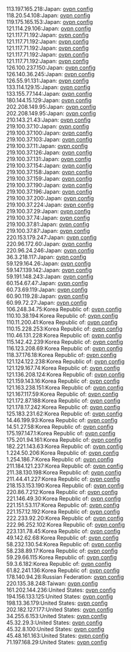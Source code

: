 113.197.165.218:Japan: [ovpn config](vpn/113_197_165_218.ovpn)  
118.20.54.108:Japan: [ovpn config](vpn/118_20_54_108.ovpn)  
119.175.165.153:Japan: [ovpn config](vpn/119_175_165_153.ovpn)  
121.114.29.106:Japan: [ovpn config](vpn/121_114_29_106.ovpn)  
121.117.71.192:Japan: [ovpn config](vpn/121_117_71_192.ovpn)  
121.117.71.192:Japan: [ovpn config](vpn/121_117_71_192.ovpn)  
121.117.71.192:Japan: [ovpn config](vpn/121_117_71_192.ovpn)  
121.117.71.192:Japan: [ovpn config](vpn/121_117_71_192.ovpn)  
121.117.71.192:Japan: [ovpn config](vpn/121_117_71_192.ovpn)  
126.100.237.150:Japan: [ovpn config](vpn/126_100_237_150.ovpn)  
126.140.36.245:Japan: [ovpn config](vpn/126_140_36_245.ovpn)  
126.55.91.131:Japan: [ovpn config](vpn/126_55_91_131.ovpn)  
133.114.129.15:Japan: [ovpn config](vpn/133_114_129_15.ovpn)  
133.155.77.144:Japan: [ovpn config](vpn/133_155_77_144.ovpn)  
180.144.15.129:Japan: [ovpn config](vpn/180_144_15_129.ovpn)  
202.208.149.95:Japan: [ovpn config](vpn/202_208_149_95.ovpn)  
202.208.149.95:Japan: [ovpn config](vpn/202_208_149_95.ovpn)  
210.143.21.43:Japan: [ovpn config](vpn/210_143_21_43.ovpn)  
219.100.37.10:Japan: [ovpn config](vpn/219_100_37_10.ovpn)  
219.100.37.100:Japan: [ovpn config](vpn/219_100_37_100.ovpn)  
219.100.37.103:Japan: [ovpn config](vpn/219_100_37_103.ovpn)  
219.100.37.11:Japan: [ovpn config](vpn/219_100_37_11.ovpn)  
219.100.37.126:Japan: [ovpn config](vpn/219_100_37_126.ovpn)  
219.100.37.131:Japan: [ovpn config](vpn/219_100_37_131.ovpn)  
219.100.37.154:Japan: [ovpn config](vpn/219_100_37_154.ovpn)  
219.100.37.158:Japan: [ovpn config](vpn/219_100_37_158.ovpn)  
219.100.37.159:Japan: [ovpn config](vpn/219_100_37_159.ovpn)  
219.100.37.190:Japan: [ovpn config](vpn/219_100_37_190.ovpn)  
219.100.37.196:Japan: [ovpn config](vpn/219_100_37_196.ovpn)  
219.100.37.200:Japan: [ovpn config](vpn/219_100_37_200.ovpn)  
219.100.37.224:Japan: [ovpn config](vpn/219_100_37_224.ovpn)  
219.100.37.29:Japan: [ovpn config](vpn/219_100_37_29.ovpn)  
219.100.37.74:Japan: [ovpn config](vpn/219_100_37_74.ovpn)  
219.100.37.81:Japan: [ovpn config](vpn/219_100_37_81.ovpn)  
219.100.37.87:Japan: [ovpn config](vpn/219_100_37_87.ovpn)  
220.153.179.247:Japan: [ovpn config](vpn/220_153_179_247.ovpn)  
220.96.172.60:Japan: [ovpn config](vpn/220_96_172_60.ovpn)  
220.96.24.246:Japan: [ovpn config](vpn/220_96_24_246.ovpn)  
36.3.218.117:Japan: [ovpn config](vpn/36_3_218_117.ovpn)  
59.129.164.26:Japan: [ovpn config](vpn/59_129_164_26.ovpn)  
59.147.139.142:Japan: [ovpn config](vpn/59_147_139_142.ovpn)  
59.191.148.243:Japan: [ovpn config](vpn/59_191_148_243.ovpn)  
60.154.67.47:Japan: [ovpn config](vpn/60_154_67_47.ovpn)  
60.73.69.119:Japan: [ovpn config](vpn/60_73_69_119.ovpn)  
60.90.119.28:Japan: [ovpn config](vpn/60_90_119_28.ovpn)  
60.99.72.27:Japan: [ovpn config](vpn/60_99_72_27.ovpn)  
106.248.34.75:Korea Republic of: [ovpn config](vpn/106_248_34_75.ovpn)  
110.10.38.194:Korea Republic of: [ovpn config](vpn/110_10_38_194.ovpn)  
110.11.200.41:Korea Republic of: [ovpn config](vpn/110_11_200_41.ovpn)  
110.15.228.253:Korea Republic of: [ovpn config](vpn/110_15_228_253.ovpn)  
110.46.131.228:Korea Republic of: [ovpn config](vpn/110_46_131_228.ovpn)  
115.142.42.239:Korea Republic of: [ovpn config](vpn/115_142_42_239.ovpn)  
116.123.208.69:Korea Republic of: [ovpn config](vpn/116_123_208_69.ovpn)  
118.37.176.18:Korea Republic of: [ovpn config](vpn/118_37_176_18.ovpn)  
121.124.122.238:Korea Republic of: [ovpn config](vpn/121_124_122_238.ovpn)  
121.129.167.74:Korea Republic of: [ovpn config](vpn/121_129_167_74.ovpn)  
121.136.208.124:Korea Republic of: [ovpn config](vpn/121_136_208_124.ovpn)  
121.159.143.16:Korea Republic of: [ovpn config](vpn/121_159_143_16.ovpn)  
121.163.238.151:Korea Republic of: [ovpn config](vpn/121_163_238_151.ovpn)  
121.167.117.59:Korea Republic of: [ovpn config](vpn/121_167_117_59.ovpn)  
121.172.87.188:Korea Republic of: [ovpn config](vpn/121_172_87_188.ovpn)  
121.178.17.242:Korea Republic of: [ovpn config](vpn/121_178_17_242.ovpn)  
125.183.231.62:Korea Republic of: [ovpn config](vpn/125_183_231_62.ovpn)  
14.46.199.93:Korea Republic of: [ovpn config](vpn/14_46_199_93.ovpn)  
14.51.27.58:Korea Republic of: [ovpn config](vpn/14_51_27_58.ovpn)  
175.197.147.1:Korea Republic of: [ovpn config](vpn/175_197_147_1.ovpn)  
175.201.94.161:Korea Republic of: [ovpn config](vpn/175_201_94_161.ovpn)  
182.221.143.63:Korea Republic of: [ovpn config](vpn/182_221_143_63.ovpn)  
1.224.50.206:Korea Republic of: [ovpn config](vpn/1_224_50_206.ovpn)  
1.254.186.7:Korea Republic of: [ovpn config](vpn/1_254_186_7.ovpn)  
211.184.121.237:Korea Republic of: [ovpn config](vpn/211_184_121_237.ovpn)  
211.38.130.198:Korea Republic of: [ovpn config](vpn/211_38_130_198.ovpn)  
211.44.41.227:Korea Republic of: [ovpn config](vpn/211_44_41_227.ovpn)  
218.153.153.190:Korea Republic of: [ovpn config](vpn/218_153_153_190.ovpn)  
220.86.7.212:Korea Republic of: [ovpn config](vpn/220_86_7_212.ovpn)  
221.146.49.30:Korea Republic of: [ovpn config](vpn/221_146_49_30.ovpn)  
221.151.53.117:Korea Republic of: [ovpn config](vpn/221_151_53_117.ovpn)  
221.157.12.192:Korea Republic of: [ovpn config](vpn/221_157_12_192.ovpn)  
222.233.92.20:Korea Republic of: [ovpn config](vpn/222_233_92_20.ovpn)  
222.96.252.102:Korea Republic of: [ovpn config](vpn/222_96_252_102.ovpn)  
223.131.78.45:Korea Republic of: [ovpn config](vpn/223_131_78_45.ovpn)  
49.142.62.68:Korea Republic of: [ovpn config](vpn/49_142_62_68.ovpn)  
58.232.130.54:Korea Republic of: [ovpn config](vpn/58_232_130_54.ovpn)  
58.238.89.17:Korea Republic of: [ovpn config](vpn/58_238_89_17.ovpn)  
59.29.66.115:Korea Republic of: [ovpn config](vpn/59_29_66_115.ovpn)  
59.3.6.182:Korea Republic of: [ovpn config](vpn/59_3_6_182.ovpn)  
61.82.241.136:Korea Republic of: [ovpn config](vpn/61_82_241_136.ovpn)  
178.140.94.28:Russian Federation: [ovpn config](vpn/178_140_94_28.ovpn)  
220.135.38.248:Taiwan: [ovpn config](vpn/220_135_38_248.ovpn)  
161.202.144.236:United States: [ovpn config](vpn/161_202_144_236.ovpn)  
194.156.133.125:United States: [ovpn config](vpn/194_156_133_125.ovpn)  
198.13.36.179:United States: [ovpn config](vpn/198_13_36_179.ovpn)  
202.182.127.177:United States: [ovpn config](vpn/202_182_127_177.ovpn)  
34.255.6.153:United States: [ovpn config](vpn/34_255_6_153.ovpn)  
45.32.29.3:United States: [ovpn config](vpn/45_32_29_3.ovpn)  
45.32.8.100:United States: [ovpn config](vpn/45_32_8_100.ovpn)  
45.48.161.163:United States: [ovpn config](vpn/45_48_161_163.ovpn)  
71.197.168.29:United States: [ovpn config](vpn/71_197_168_29.ovpn)  

